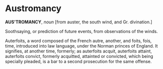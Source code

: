 # Austromancy

**AUS'TROMANCY**, _noun_ \[from auster, the south wind, and Gr. divination.\]

Soothsaying, or prediction of future events, from observations of the winds.

Auterfoits, a word composed of the French autre, another, and foits, fois, time, introduced into law language, under the Norman princes of England. It signifies, at another time, formerly; as auterfoits acquit, auterfoits attaint, auterfoits convict, formerly acquitted, attainted or convicted, which being specially pleaded, is a bar to a second prosecution for the same offense.